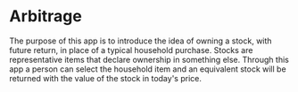 # Arbitrage

The purpose of this app is to introduce the idea of owning a stock, with future return, in place of a typical household purchase. Stocks are representative items that declare ownership in something else. 
Through this app a person can select the household item and an equivalent stock will be returned with the value of the stock in today's price.

